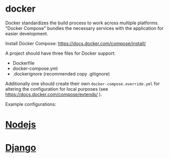 # docker

Docker standardizes the build process to work across multiple platforms.
"Docker Compose" bundles the necessary services with the application for easier development.

Install Docker Compose: https://docs.docker.com/compose/install/

A project should have three files for Docker support:

 - Dockerfile
 - docker-compose.yml
 - .dockerignore (recommended copy .gitignore)

Additionally one should create their own `docker-compose.override.yml` for altering the configuration for local purposes (see https://docs.docker.com/compose/extends/ ).


Example configurations:

# [Nodejs](./nodejs)
# [Django](./django)
